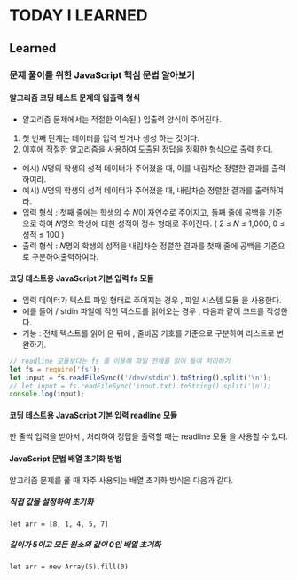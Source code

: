 # TODAY I LEARNED

## Learned

### 문제 풀이를 위한 JavaScript 핵심 문법 알아보기

#### 알고리즘 코딩 테스트 문제의 입출력 형식

- 알고리즘 문제에서는 적절한 약속된 ) 입출력 양식이 주어진다.
1. 첫 번째 단계는 데이터를 입력 받거나 생성 하는 것이다.
2. 이후에 적절한 알고리즘을 사용하여 도출된 정답을 정확한 형식으로 출력 한다.
- 예시) 𝑁명의 학생의 성적 데이터가 주어졌을 때, 이를 내림차순 정렬한 결과를 출력하여라.
- 예시) 𝑁명의 학생의 성적 데이터가 주어졌을 때, 내림차순 정렬한 결과를 출력하여라.
- 입력 형식 : 첫째 줄에는 학생의 수 𝑁이 자연수로 주어지고, 둘째 줄에 공백을 기준으로 하여
𝑁명의 학생에 대한 성적이 정수 형태로 주어진다. ( 2 ≤ 𝑁 ≤ 1,000, 0 ≤ 성적 ≤ 100 )
- 출력 형식 : 𝑁명의 학생의 성적을 내림차순 정렬한 결과를 첫째 줄에 공백을 기준으로 구분하여출력하여라.

#### 코딩 테스트용 JavaScript 기본 입력 fs 모듈

- 입력 데이터가 텍스트 파일 형태로 주어지는 경우 , 파일 시스템 모듈 을 사용한다.
- 예를 들어 / stdin 파일에 적힌 텍스트를 읽어오는 경우 , 다음과 같이 코드를 작성한다.
- 기능 : 전체 텍스트를 읽어 온 뒤에 , 줄바꿈 기호를 기준으로 구분하여 리스트로 변환하기.

```javascript
// readline 모듈보다는 fs 를 이용해 파일 전체를 읽어 들여 처리하기
let fs = require('fs');
let input = fs.readFileSync(('/dev/stdin').toString().split('\n');
// let input = fs.readFileSync('input.txt).toString().split('\n');
console.log(input);
```

#### 코딩 테스트용 JavaScript 기본 입력 readline 모듈

한 줄씩 입력을 받아서 , 처리하여 정답을 출력할 때는 readline 모듈 을 사용할 수 있다.

#### JavaScript 문법 배열 초기화 방법

알고리즘 문제를 풀 때 자주 사용되는 배열 초기화 방식은 다음과 같다.

##### 직접 값을 설정하여 초기화

`let arr = [8, 1, 4, 5, 7]`

##### 길이가 5이고 모든 원소의 값이 0인 배열 초기화

`let arr = new Array(5).fill(0)`


